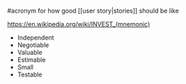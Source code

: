 #acronym for how good [[user story|stories]] should be like

https://en.wikipedia.org/wiki/INVEST_(mnemonic)

- Independent
- Negotiable
- Valuable
- Estimable
- Small
- Testable